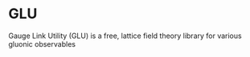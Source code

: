 GLU
===

Gauge Link Utility (GLU) is a free, lattice field theory library for various gluonic observables
